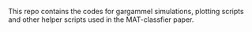 This repo contains the codes for gargammel simulations, plotting scripts and other helper scripts used in the MAT-classfier paper.